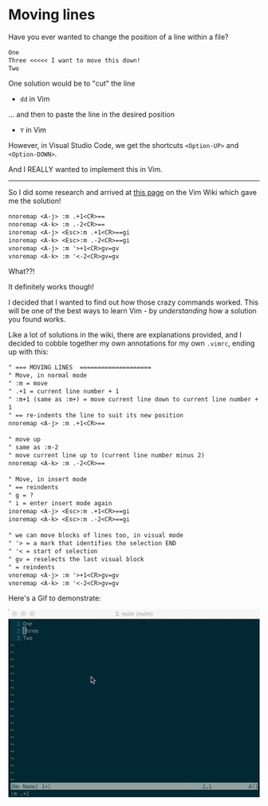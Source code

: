 # Moving lines

Have you ever wanted to change the position of a line within a file?

```
One
Three <<<<< I want to move this down!
Two
```

One solution would be to "cut" the line
- `dd` in Vim

... and then to paste the line in the desired position
- `Y` in Vim


However, in Visual Studio Code, we get the shortcuts `<Option-UP>` and `<Option-DOWN>`.

And I REALLY wanted to implement this in Vim.

---

So I did some research and arrived at [this page](http://vim.wikia.com/wiki/Moving_lines_up_or_down)
on the Vim Wiki which gave me the solution!
```
nnoremap <A-j> :m .+1<CR>==
nnoremap <A-k> :m .-2<CR>==
inoremap <A-j> <Esc>:m .+1<CR>==gi
inoremap <A-k> <Esc>:m .-2<CR>==gi
vnoremap <A-j> :m '>+1<CR>gv=gv
vnoremap <A-k> :m '<-2<CR>gv=gv
```

What??!

It definitely works though!

I decided that I wanted to find out how those crazy commands worked. This will be one of the
best ways to learn Vim - by _understanding_ how a solution you found works.

Like a lot of solutions in the wiki, there are explanations provided, and I decided to cobble
together my own annotations for my own `.vimrc`, ending up with this:


```
" === MOVING LINES  ====================
" Move, in normal mode
" :m = move
" .+1 = current line number + 1
" :m+1 (same as :m+) = move current line down to current line number + 1
" == re-indents the line to suit its new position
nnoremap <A-j> :m .+1<CR>==

" move up
" same as :m-2
" move current line up to (current line number minus 2)
nnoremap <A-k> :m .-2<CR>==

" Move, in insert mode
" == reindents
" g = ?
" i = enter insert mode again
inoremap <A-j> <Esc>:m .+1<CR>==gi
inoremap <A-k> <Esc>:m .-2<CR>==gi

" we can move blocks of lines too, in visual mode
" '> = a mark that identifies the selection END
" '< = start of selection
" gv = reselects the last visual block
" = reindents
vnoremap <A-j> :m '>+1<CR>gv=gv
vnoremap <A-k> :m '<-2<CR>gv=gv
```

Here's a Gif to demonstrate:

![Moving lines](/screenshots/moving-lines.gif)
